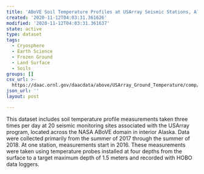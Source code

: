 ```yaml
---
title: 'ABoVE Soil Temperature Profiles at USArray Seismic Stations, Alaska, 2016-2018'
created: '2020-11-12T04:03:31.361626'
modified: '2020-11-12T04:03:31.361637'
state: active
type: dataset
tags:
  - Cryosphere
  - Earth Science
  - Frozen Ground
  - Land Surface
  - Soils
groups: []
csv_url: >-
  https://daac.ornl.gov/daacdata/above/USArray_Ground_Temperature/comp/sites_metadata.csv
json_url: ''
layout: post

---
```

This dataset includes soil temperature profile measurements taken three times per day at 20 seismic monitoring sites associated with the USArray program, located across the NASA ABoVE domain in interior Alaska. Data were collected primarily from the summer of 2017 through the summer of 2018. At one station, measurements start in 2016. These measurements were taken using temperature probes installed at four depths from the surface to a target maximum depth of 1.5 meters and recorded with HOBO data loggers.
